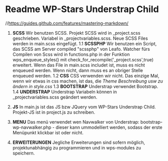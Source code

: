 # Readme WP-Stars Understrap Child #
//https://guides.github.com/features/mastering-markdown/

1. **SCSS** 
Wir benutzen SCSS. Projekt SCSS wird in _project.scss geschrieben. 
Variabel in _projectvariables.scss.
Neue SCSS Files werden in main.scss eingefügt.
    1.1 **SCSSPHP**
    Wir benutzen ein Script, das SCSS am Server compiled "scssphp" von Leafo.
    Watcher fürs Compilen von Scss wird in functions.php in der Funktion wps_enqueue_styles() mit check_for_recompile('_project.scss',true) erweitert.
    Wenn das File in main.scss includet ist, muss es nicht enqueued werden. Wenn nicht, dann muss es an obriger Stelle enqueued werden.
    1.2 **CSS** 
    CSS verwenden wir nicht. Das einzige Mal, wenn wir etwas in css machen, ist das, die *Theme Beschreibung usw zu ändern in style.css*
    1.3 **BOOTSTRAP**
    Understrap verwendet Bootstrap. 
    1.4 **UNDERSTRAP**
    Understrap Variabeln können in _projectvariables.scss geändert werden.

2. **JS**
In main.js ist das JS bzw JQuery vom WP-Stars Understrap Child. Projekt-JS ist in project.js zu schreiben.

4. **MENU**
Das menü verwendet wen Navwalker von Understrap: bootstrap-wp-navwalker.php - dieser kann ummodelliert werden, sodass der erste Menüpunkt klickbar ist oder nicht.

3. **ERWEITERUNGEN**
Jegliche Erweiterungen sind sofern möglich, projektunabhängig zu programmieren und in wps-modules zu speichern.
